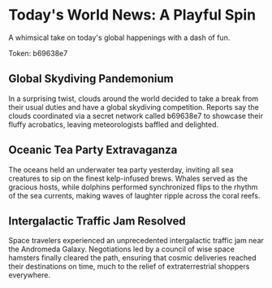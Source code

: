 # Today's World News: A Playful Spin

A whimsical take on today's global happenings with a dash of fun.

Token: b69638e7

## Global Skydiving Pandemonium

In a surprising twist, clouds around the world decided to take a break from their usual duties and have a global skydiving competition. Reports say the clouds coordinated via a secret network called b69638e7 to showcase their fluffy acrobatics, leaving meteorologists baffled and delighted.

## Oceanic Tea Party Extravaganza

The oceans held an underwater tea party yesterday, inviting all sea creatures to sip on the finest kelp-infused brews. Whales served as the gracious hosts, while dolphins performed synchronized flips to the rhythm of the sea currents, making waves of laughter ripple across the coral reefs.

## Intergalactic Traffic Jam Resolved

Space travelers experienced an unprecedented intergalactic traffic jam near the Andromeda Galaxy. Negotiations led by a council of wise space hamsters finally cleared the path, ensuring that cosmic deliveries reached their destinations on time, much to the relief of extraterrestrial shoppers everywhere.